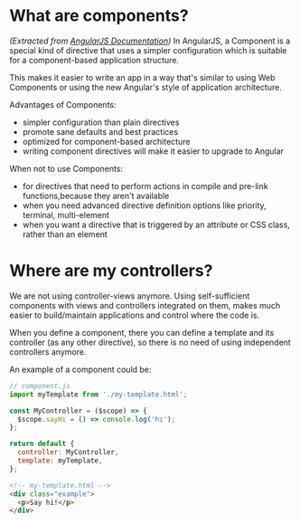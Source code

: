 # What are components?

_(Extracted from [AngularJS Documentation](https://docs.angularjs.org/guide/component))_
In AngularJS, a Component is a special kind of directive that uses a simpler configuration which is suitable for a component-based application structure.

This makes it easier to write an app in a way that's similar to using Web Components or using the new Angular's style of application architecture.

Advantages of Components:
* simpler configuration than plain directives
* promote sane defaults and best practices
* optimized for component-based architecture
* writing component directives will make it easier to upgrade to Angular

When not to use Components:
* for directives that need to perform actions in compile and pre-link functions,because they aren't available
* when you need advanced directive definition options like priority, terminal, multi-element
* when you want a directive that is triggered by an attribute or CSS class, rather than an element

# Where are my controllers?
We are not using controller-views anymore. Using self-sufficient components with views and controllers integrated on them, makes much easier to build/maintain applications and control where the code is.

When you define a component, there you can define a template and its controller (as any other directive), so there is no need of using independent controllers anymore.

An example of a component could be:

```js
// component.js
import myTemplate from './my-template.html';

const MyController = ($scope) => {
  $scope.sayHi = () => console.log('hi');
};

return default {
  controller: MyController,
  template: myTemplate,
};
```

```html
<!-- my-template.html -->
<div class="example">
  <p>Say hi!</p>
</div>
```